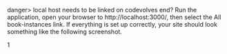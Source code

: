 danger> local host needs to be linked on codevolves end? 
Run the application, open your browser to http://localhost:3000/, then select the All book-instances link. If everything is set up correctly, your site should look something like the following screenshot.

1[](https://storage.googleapis.com/codevolve-assets/internal/courses/Mozilla/LocalLibary_Express_BookInstance_List.png)
